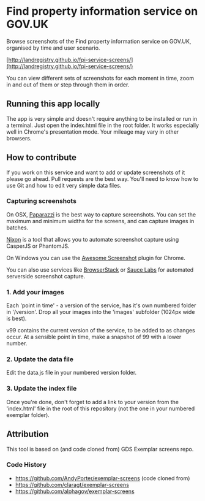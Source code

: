 Find property information service on GOV.UK
===========================================

Browse screenshots of the Find property information service on GOV.UK, organised by time and user scenario.

[http://landregistry.github.io/fpi-service-screens/](http://landregistry.github.io/fpi-service-screens/)

You can view different sets of screenshots for each moment in time, zoom in and out of them or step through them in order.


## Running this app locally

The app is very simple and doesn't require anything to be installed or run in a terminal. Just open the index.html file in the root folder. It works especially well in Chrome's presentation mode. Your mileage may vary in other browsers.


## How to contribute

If you work on this service and want to add or update screenshots of it please go ahead. Pull requests are the best way. You'll need to know how to use Git and how to edit very simple data files.

### Capturing screenshots

On OSX, [Paparazzi](https://derailer.org/paparazzi/) is the best way to capture screenshots. You can set the maximum and minimum widths for the screens, and can capture images in batches.

[Nixon](https://github.com/joelanman/nixon) is a tool that allows you to automate screenshot capture using CasperJS or PhantomJS.

On Windows you can use the [Awesome Screenshot](https://chrome.google.com/webstore/detail/awesome-screenshot-captur/alelhddbbhepgpmgidjdcjakblofbmce?hl=en) plugin for Chrome.

You can also use services like [BrowserStack](http://www.browserstack.com/) or [Sauce Labs](https://saucelabs.com/) for automated serverside screenshot capture.

### 1. Add your images

Each 'point in time' - a version of the service, has it's own numbered folder in '/version'. Drop all your images into the 'images' subfolder (1024px wide is best).

v99 contains the current version of the service, to be added to as changes occur.  At a sensible point in time, make a snapshot of 99 with a lower number.

### 2. Update the data file

Edit the data.js file in your numbered version folder.

### 3. Update the index file

Once you're done, don't forget to add a link to your version from the 'index.html' file in the root of this repository (not the one in your numbered exemplar folder).


## Attribution

This tool is based on (and code cloned from) GDS Exemplar screens repo. 

### Code History

* https://github.com/AndyPorter/exemplar-screens (code cloned from)
* https://github.com/claragt/exemplar-screens
* https://github.com/alphagov/exemplar-screens




